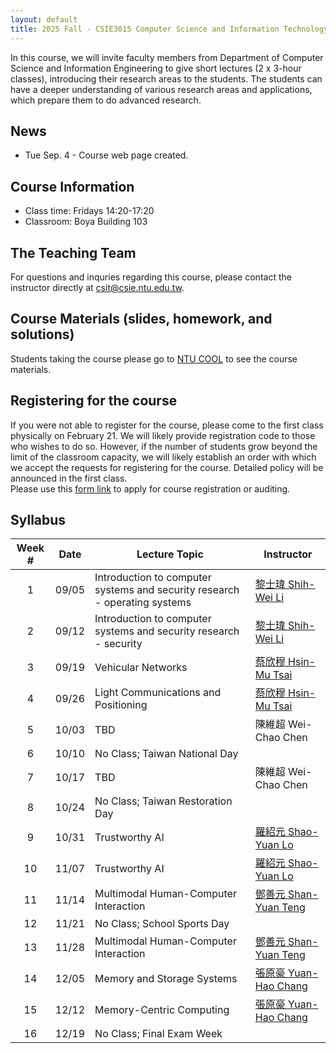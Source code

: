 ```yaml
---
layout: default
title: 2025 Fall - CSIE3015 Computer Science and Information Technology (I)
---
```


In this course, we will invite faculty members from Department of Computer Science and Information Engineering to give short lectures (2 x 3-hour classes), introducing their research areas to the students. The students can have a deeper understanding of various research areas and applications, which prepare them to do advanced research.

## News

- Tue Sep. 4 - Course web page created.

## Course Information

- Class time: Fridays 14:20-17:20
- Classroom: Boya Building 103

## The Teaching Team

For questions and inquries regarding this course, please contact the instructor directly at [csit@csie.ntu.edu.tw](mailto:csit@csie.ntu.edu.tw).

## Course Materials (slides, homework, and solutions)

<!-- They will be made available here after the semester ends.  -->

Students taking the course please go to [NTU COOL](https://cool.ntu.edu.tw) to see the course materials.

## Registering for the course

If you were not able to register for the course, please come to the first class physically on February 21. We will likely provide registration code to those who wishes to do so. However, if the number of students grow beyond the limit of the classroom capacity, we will likely establish an order with which we accept the requests for registering for the course. Detailed policy will be announced in the first class.<br>
Please use this [form link](https://docs.google.com/forms/d/e/1FAIpQLSd-LG-xZAQJm1_zvpAPQgdIsFWYIuBuebpx00SckyUsCVZLhA/viewform?usp=dialog) to apply for course registration or auditing.

## Syllabus

| Week # | Date  | Lecture Topic                                                    | Instructor                                                                               |
| :----: | :---: | ---------------------------------------------------------------- | ---------------------------------------------------------------------------------------- |
|   1    | 09/05 |  Introduction to computer systems and security research - operating systems   | [黎士瑋 Shih-Wei Li](https://www.csie.ntu.edu.tw/~shihwei/)                               |
|   2    | 09/12 | 	Introduction to computer systems and security research - security   | [黎士瑋 Shih-Wei Li](https://www.csie.ntu.edu.tw/~shihwei/)    |
|   3    | 09/19 |  Vehicular Networks    | [蔡欣穆 Hsin-Mu Tsai](http://www.csie.ntu.edu.tw/~hsinmu/)           |
|   4    | 09/26 |  Light Communications and Positioning    | [蔡欣穆 Hsin-Mu Tsai](http://www.csie.ntu.edu.tw/~hsinmu/)           |
|   5    | 10/03 |   TBD   | 陳維超 Wei-Chao Chen           |
|   6    | 10/10 |    No Class; Taiwan National Day   |          |
|   7    | 10/17 |   TBD   | 陳維超 Wei-Chao Chen           |
|   8    | 10/24 |    No Class; Taiwan Restoration Day   |         |
|   9    | 10/31 |   Trustworthy AI   | [羅紹元 Shao-Yuan Lo](https://shaoyuanlo.github.io) |
|   10   | 11/07 |   Trustworthy AI   | [羅紹元 Shao-Yuan Lo](https://shaoyuanlo.github.io) |
|   11   | 11/14 |   Multimodal Human-Computer Interaction   | [鄧善元 Shan-Yuan Teng](https://lab.tengshanyuan.info) |
|   12   | 11/21 |   No Class; School Sports Day   |          |
|   13   | 11/28 |   Multimodal Human-Computer Interaction   | [鄧善元 Shan-Yuan Teng](https://lab.tengshanyuan.info) |
|   14   | 12/05 |   Memory and Storage Systems  | [張原豪 Yuan-Hao Chang](https://www.csie.ntu.edu.tw/~johnson/index_c.php) |
|   15   | 12/12 |   Memory-Centric Computing | [張原豪 Yuan-Hao Chang](https://www.csie.ntu.edu.tw/~johnson/index_c.php) |
|   16   | 12/19 | No Class; Final Exam Week                   |                                                                                          |
